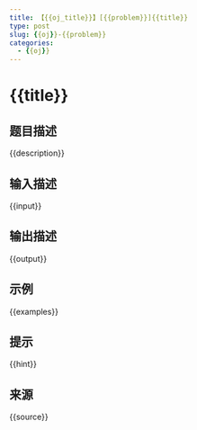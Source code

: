 ```yaml
---
title: 【{{oj_title}}】[{{problem}}]{{title}}
type: post
slug: {{oj}}-{{problem}}
categories:
  - {{oj}}
---
```


# {{title}}

## 题目描述

{{description}}

## 输入描述

{{input}}

## 输出描述

{{output}}

## 示例

{{examples}}

## 提示

{{hint}}

## 来源

{{source}}
